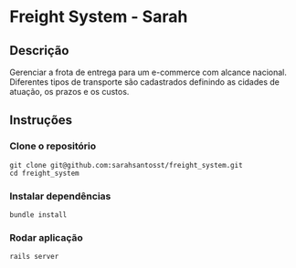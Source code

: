 # Freight System - Sarah

## Descrição

Gerenciar a frota de entrega para um e-commerce com alcance nacional. Diferentes tipos de transporte são cadastrados definindo as cidades de atuação, os prazos e os custos.
 
## Instruções

### Clone o repositório

```shell
git clone git@github.com:sarahsantosst/freight_system.git
cd freight_system
```

### Instalar dependências

```shell
bundle install
```

### Rodar aplicação

```shell
rails server
```
